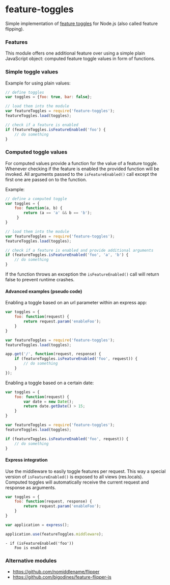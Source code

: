 # feature-toggles

Simple implementation of
[feature toggles](http://martinfowler.com/bliki/FeatureToggle.html)
for Node.js (also called feature flipping).

### Features

This module offers one additional feature over using a simple plain JavaScript object:
computed feature toggle values in form of functions.

### Simple toggle values

Example for using plain values:

```javascript
// define toggles
var toggles = {foo: true, bar: false};

// load them into the module
var featureToggles = require('feature-toggles');
featureToggles.load(toggles);

// check if a feature is enabled
if (featureToggles.isFeatureEnabled('foo') {
    // do something
}
```

### Computed toggle values

For computed values provide a function for the value of a feature toggle.
Whenever checking if the feature is enabled the provided function will be invoked.
All arguments passed to the `isFeatureEnabled()` call except the first one are passed on to the function.

Example:

```javascript
// define a computed toggle
var toggles = {
    foo: function(a, b) {
        return (a == 'a' && b == 'b');
     }
}

// load them into the module
var featureToggles = require('feature-toggles');
featureToggles.load(toggles);

// check if a feature is enabled and provide additional arguments
if (featureToggles.isFeatureEnabled('foo', 'a', 'b') {
    // do something
}
```

If the function throws an exception the `isFeatureEnabled()` call will return false to prevent runtime crashes.

#### Advanced examples (pseudo code)

Enabling a toggle based on an url parameter within an express app:

```javascript
var toggles = {
    foo: function(request) {
        return request.param('enableFoo');
    }
}

var featureToggles = require('feature-toggles');
featureToggles.load(toggles);

app.get('/', function(request, response) {
    if (featureToggles.isFeatureEnabled('foo', request)) {
        // do something
    }
});
```

Enabling a toggle based on a certain date:

```javascript
var toggles = {
    foo: function(request) {
        var date = new Date();
        return date.getDate() > 15;
    }
}

var featureToggles = require('feature-toggles');
featureToggles.load(toggles);

if (featureToggles.isFeatureEnabled('foo', request)) {
    // do something
}
```

#### Express integration

Use the middleware to easily toggle features per request.
This way a special version of `isFeatureEnabled()` is exposed to all views (res.locals).
Computed toggles will automatically receive the current request and response as arguments.

```javascript
var toggles = {
    foo: function(request, response) {
        return request.param('enableFoo');
    }
}
```

```javascript
var application = express();

application.use(featureToggles.middleware);
```

```jade
- if (isFeatureEnabled('foo'))
    Foo is enabled
```

### Alternative modules

* https://github.com/nomiddlename/flipper
* https://github.com/bigodines/feature-flipper-js
